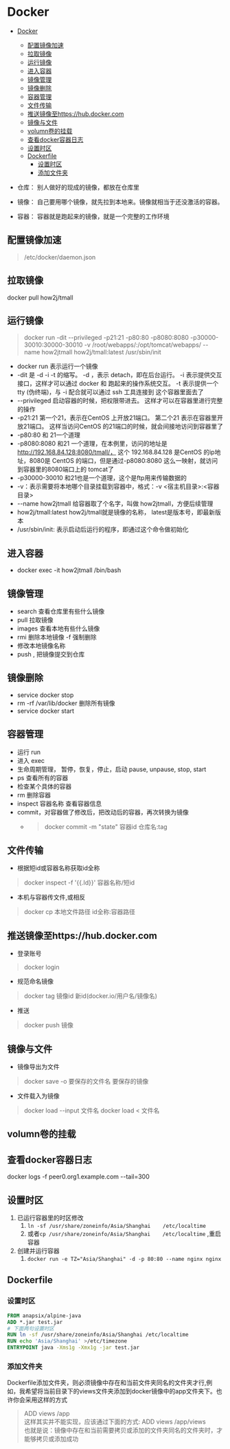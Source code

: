 # Docker

- [Docker](#docker)
  - [配置镜像加速](#配置镜像加速)
  - [拉取镜像](#拉取镜像)
  - [运行镜像](#运行镜像)
  - [进入容器](#进入容器)
  - [镜像管理](#镜像管理)
  - [镜像删除](#镜像删除)
  - [容器管理](#容器管理)
  - [文件传输](#文件传输)
  - [推送镜像至https://hub.docker.com](#推送镜像至httpshubdockercom)
  - [镜像与文件](#镜像与文件)
  - [volumn卷的挂载](#volumn卷的挂载)
  - [查看docker容器日志](#查看docker容器日志)
  - [设置时区](#设置时区)
  - [Dockerfile](#dockerfile)
    - [设置时区](#设置时区-1)
    - [添加文件夹](#添加文件夹)


- 仓库： 别人做好的现成的镜像，都放在仓库里
- 镜像： 自己要用哪个镜像，就先拉到本地来。镜像就相当于还没激活的容器。
- 容器： 容器就是跑起来的镜像，就是一个完整的工作环境

## 配置镜像加速
> /etc/docker/daemon.json

## 拉取镜像
docker pull how2j/tmall

## 运行镜像
> docker run -dit --privileged -p21:21 -p80:80 -p8080:8080 -p30000-30010:30000-30010 -v /root/webapps/:/opt/tomcat/webapps/ --name how2jtmall how2j/tmall:latest /usr/sbin/init

- docker run 表示运行一个镜像
- -dit 是 -d -i -t 的缩写。 -d ，表示 detach，即在后台运行。 -i 表示提供交互接口，这样才可以通过 docker 和 跑起来的操作系统交互。 -t 表示提供一个 tty (伪终端)，与 -i 配合就可以通过 ssh 工具连接到 这个容器里面去了
- --privileged 启动容器的时候，把权限带进去。 这样才可以在容器里进行完整的操作
- -p21:21 第一个21，表示在CentOS 上开放21端口。 第二个21 表示在容器里开放21端口。 这样当访问CentOS 的21端口的时候，就会间接地访问到容器里了
- -p80:80 和 21一个道理
- -p8080:8080 和21 一个道理，在本例里，访问的地址是 http://192.168.84.128:8080/tmall/， 这个 192.168.84.128 是CentOS 的ip地址，8080是 CentOS 的端口，但是通过-p8080:8080 这么一映射，就访问到容器里的8080端口上的 tomcat了
- -p30000-30010 和21也是一个道理，这个是ftp用来传输数据的
- -v：表示需要将本地哪个目录挂载到容器中，格式：-v <宿主机目录>:<容器目录>
- --name how2jtmall 给容器取了个名字，叫做 how2jtmall，方便后续管理
- how2j/tmall:latest how2j/tmall就是镜像的名称， latest是版本号，即最新版本
- /usr/sbin/init: 表示启动后运行的程序，即通过这个命令做初始化

## 进入容器
- docker exec -it how2jtmall /bin/bash

## 镜像管理
- search 查看仓库里有些什么镜像
- pull 拉取镜像
- images 查看本地有些什么镜像
- rmi 删除本地镜像 -f 强制删除
- 修改本地镜像名称
- push , 把镜像提交到仓库

## 镜像删除
- service docker stop
- rm -rf /var/lib/docker 删除所有镜像
- service docker start

## 容器管理
- 运行 run
- 进入 exec
- 生命周期管理， 暂停，恢复，停止，启动 pause, unpause, stop, start
- ps 查看所有的容器
- 检查某个具体的容器
- rm 删除容器
- inspect 容器名称 查看容器信息
- commit，对容器做了修改后，把改动后的容器，再次转换为镜像
    - > docker commit -m "state" 容器id 仓库名:tag

## 文件传输
- 根据短id或容器名称获取id全称
>  docker inspect -f '{{.Id}}' 容器名称/短id
- 本机与容器传文件,或相反
> docker cp 本地文件路径 id全称:容器路径

## 推送镜像至https://hub.docker.com
- 登录账号
> docker login
- 规范命名镜像
> docker tag 镜像id 新id(docker.io/用户名/镜像名)
- 推送
> docker push 镜像

## 镜像与文件
- 镜像导出为文件
> docker save -o 要保存的文件名 要保存的镜像
- 文件载入为镜像
> docker load --input 文件名
> docker load < 文件名

## volumn卷的挂载


## 查看docker容器日志
docker logs -f peer0.org1.example.com --tail=300

## 设置时区

1. 已运行容器里的时区修改
   1. `ln -sf /usr/share/zoneinfo/Asia/Shanghai    /etc/localtime`
   2. 或者`cp /usr/share/zoneinfo/Asia/Shanghai    /etc/localtime`  ,重启容器
2. 创建并运行容器
   1. `docker run -e TZ="Asia/Shanghai" -d -p 80:80 --name nginx nginx`

## Dockerfile

### 设置时区
```dockerfile
FROM anapsix/alpine-java
ADD *.jar test.jar
# 下面两句设置时区
RUN ln -sf /usr/share/zoneinfo/Asia/Shanghai /etc/localtime
RUN echo 'Asia/Shanghai' >/etc/timezone
ENTRYPOINT java -Xms1g -Xmx1g -jar test.jar
```

### 添加文件夹

Dockerfile添加文件夹，则必须镜像中存在和当前文件夹同名的文件夹才行,例如，我希望将当前目录下的views文件夹添加到docker镜像中的app文件夹下。也许你会采用这样的方式
> ADD views /app  
这样其实并不能实现，应该通过下面的方式:
> ADD views /app/views  
也就是说：镜像中存在和当前需要拷贝或添加的文件夹同名的文件夹时，才能够拷贝或添加成功
